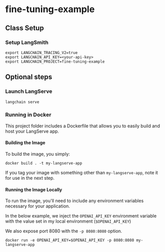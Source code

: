 # fine-tuning-example

## Class Setup

### Setup LangSmith

```shell
export LANGCHAIN_TRACING_V2=true
export LANGCHAIN_API_KEY=<your-api-key>
export LANGCHAIN_PROJECT=fine-tuning-example 
```

## Optional steps

### Launch LangServe

```bash
langchain serve
```

### Running in Docker

This project folder includes a Dockerfile that allows you to easily build and host your LangServe app.

#### Building the Image

To build the image, you simply:

```shell
docker build . -t my-langserve-app
```

If you tag your image with something other than `my-langserve-app`,
note it for use in the next step.

#### Running the Image Locally

To run the image, you'll need to include any environment variables
necessary for your application.

In the below example, we inject the `OPENAI_API_KEY` environment
variable with the value set in my local environment
(`$OPENAI_API_KEY`)

We also expose port 8080 with the `-p 8080:8080` option.

```shell
docker run -e OPENAI_API_KEY=$OPENAI_API_KEY -p 8080:8080 my-langserve-app
```
